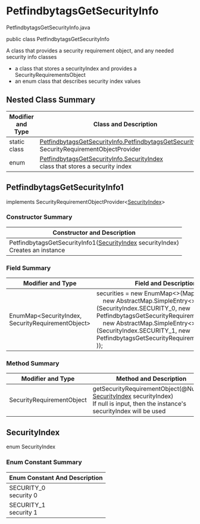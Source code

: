 # PetfindbytagsGetSecurityInfo
PetfindbytagsGetSecurityInfo.java

public class PetfindbytagsGetSecurityInfo

A class that provides a security requirement object, and any needed security info classes
- a class that stores a securityIndex and provides a SecurityRequirementsObject
- an enum class that describes security index values

## Nested Class Summary
| Modifier and Type | Class and Description |
| ----------------- | --------------------- |
| static class | [PetfindbytagsGetSecurityInfo.PetfindbytagsGetSecurityInfo1](#petfindbytagsgetsecurityinfo1)<br>SecurityRequirementObjectProvider
| enum | [PetfindbytagsGetSecurityInfo.SecurityIndex](#securityindex)<br>class that stores a security index |

## PetfindbytagsGetSecurityInfo1
implements SecurityRequirementObjectProvider<[SecurityIndex](#securityindex)>

### Constructor Summary
| Constructor and Description |
| --------------------------- |
| PetfindbytagsGetSecurityInfo1([SecurityIndex](#securityindex) securityIndex)<br>Creates an instance |

### Field Summary
| Modifier and Type | Field and Description |
| ----------------- | --------------------- |
| EnumMap<SecurityIndex, SecurityRequirementObject> | securities = new EnumMap<>(Map.ofEntries(<br>&nbsp;&nbsp;&nbsp;&nbsp;new AbstractMap.SimpleEntry<>(SecurityIndex.SECURITY_0, new PetfindbytagsGetSecurityRequirementObject0()),<br>&nbsp;&nbsp;&nbsp;&nbsp;new AbstractMap.SimpleEntry<>(SecurityIndex.SECURITY_1, new PetfindbytagsGetSecurityRequirementObject1())<br>)); |

### Method Summary
| Modifier and Type | Method and Description |
| ----------------- | ---------------------- |
| SecurityRequirementObject | getSecurityRequirementObject(@Nullable [SecurityIndex](#securityindex) securityIndex)<br>If null is input, then the instance's securityIndex will be used |

## SecurityIndex
enum SecurityIndex<br>

### Enum Constant Summary
| Enum Constant And Description |
| ----------------------------- |
| SECURITY_0<br>security 0 |
| SECURITY_1<br>security 1 |
